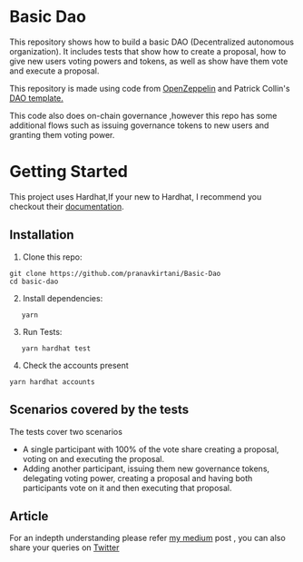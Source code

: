 # Basic Dao
This repository shows how to build a basic DAO (Decentralized autonomous organization). It includes tests that show how to create a proposal, how to give new users voting powers and tokens, as well as show have them vote and execute a proposal.

This repository is made using code from [OpenZeppelin](https://docs.openzeppelin.com/contracts/4.x/api/governance) and Patrick Collin's [DAO template.](https://github.com/PatrickAlphaC/dao-template)

This code also does on-chain governance ,however this repo has some additional flows such as issuing governance tokens to new users and granting them voting power.

# Getting Started 

This project uses Hardhat,If your new to Hardhat, I recommend you checkout their [documentation](https://hardhat.org/getting-started/). 

## Installation

1. Clone this repo:
```
git clone https://github.com/pranavkirtani/Basic-Dao
cd basic-dao
```

2. Install dependencies:
   
``` 
   yarn
```
3. Run Tests:

``` 
   yarn hardhat test
```
4. Check the accounts present
``` 
yarn hardhat accounts
```

## Scenarios covered by the tests
The tests cover two scenarios 
- A single participant with 100% of the vote share creating a proposal, voting on and executing the proposal.
- Adding another participant, issuing them new governance tokens, delegating voting power, creating a proposal and having both participants vote on it and then executing that proposal.

## Article
For an indepth understanding please refer [my medium](https://pranavkirtani.medium.com/how-to-build-a-dao-decentralized-autonomous-organization-in-solidity-af1cf900d95d) post , you can also share your queries on [Twitter](https://twitter.com/pranavkirtani)
